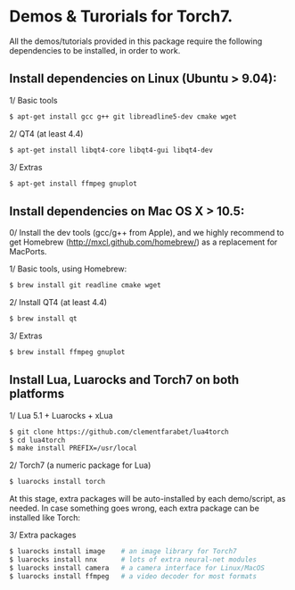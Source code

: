 # Demos & Turorials for Torch7.

All the demos/tutorials provided in this package
require the following dependencies to be installed, in
order to work.

## Install dependencies on Linux (Ubuntu > 9.04):

1/ Basic tools

``` sh
$ apt-get install gcc g++ git libreadline5-dev cmake wget
```

2/ QT4 (at least 4.4)

``` sh
$ apt-get install libqt4-core libqt4-gui libqt4-dev
```

3/ Extras

``` sh
$ apt-get install ffmpeg gnuplot
```

## Install dependencies on Mac OS X > 10.5:

0/ Install the dev tools (gcc/g++ from Apple),
   and we highly recommend to get Homebrew
   (http://mxcl.github.com/homebrew/) as a replacement
   for MacPorts.

1/ Basic tools, using Homebrew:

``` sh
$ brew install git readline cmake wget
```

2/ Install QT4 (at least 4.4)

``` sh
$ brew install qt
```

3/ Extras

``` sh
$ brew install ffmpeg gnuplot
```

## Install Lua, Luarocks and Torch7 on both platforms

1/ Lua 5.1 + Luarocks + xLua 

``` sh
$ git clone https://github.com/clementfarabet/lua4torch
$ cd lua4torch
$ make install PREFIX=/usr/local
```

2/ Torch7 (a numeric package for Lua)

``` sh
$ luarocks install torch
```

At this stage, extra packages will be auto-installed by
each demo/script, as needed. In case something goes wrong, 
each extra package can be installed like Torch:

3/ Extra packages

``` sh
$ luarocks install image    # an image library for Torch7
$ luarocks install nnx      # lots of extra neural-net modules
$ luarocks install camera   # a camera interface for Linux/MacOS
$ luarocks install ffmpeg   # a video decoder for most formats
```
